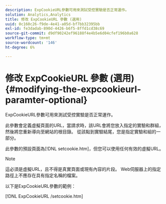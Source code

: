 ```yaml
---
description: ExpCookieURL參數可用來測試受控實驗是否正常運作。
solution: Analytics,Analytics
title: 修改 ExpCookieURL 參數 (選用)
uuid: 0c160c26-f9de-4e41-a05d-bf7bb32395bb
exl-id: fe3dadab-890d-4426-b6f5-8ffd1cd38c69
source-git-commit: d9df90242ef96188f4e4b5e6d04cfef196b0a628
workflow-type: tm+mt
source-wordcount: '146'
ht-degree: 6%

---
```


# 修改 ExpCookieURL 參數 (選用){#modifying-the-expcookieurl-paramter-optional}

ExpCookieURL參數可用來測試受控實驗是否正常運作。

此參數會定義虛擬頁面的URL，當請求時，該URL會將您放入指定的實驗和群組，然後將您重新導向至網站的根目錄。 從該點到實驗結尾，您是指定實驗和組的一部分。

此參數的預設頁面為[!DNL setcookie.htm]，但您可以使用任何有效的虛擬URL。

>[!NOTE]
>
>這必須是虛擬URL，且不得是真實頁面或現有內容的片段。 Web伺服器上的指定路徑上不應存在具有指定名稱的檔案。

以下是ExpCookieURL參數的範例：

[!DNL ExpCookieURL /setcookie.htm]
